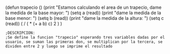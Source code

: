 (defun trapecio ()
	(print "Estamos calculando el area de un trapecio, dame la medida de la base mayor: ")
	(setq a (read))
	(print "dame la medida de la base menor: ")
	(setq b (read))
	(print "dame la medida de la altura: ")
	(setq c (read))
	( / ( * (+ a b) c) 2 )
	)

	;DESCRIPCION:
	;Se define la funcion "trapecio" esperando tres variables dadas por el usuario, se suman las primeras don, se multiplican por la tercera, se dividen entre 2 y luego se imprime el resultado